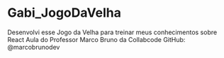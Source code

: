 # Gabi_JogoDaVelha
Desenvolvi esse Jogo da Velha para treinar meus conhecimentos sobre React
Aula do Professor Marco Bruno da Collabcode
GitHub: @marcobrunodev

